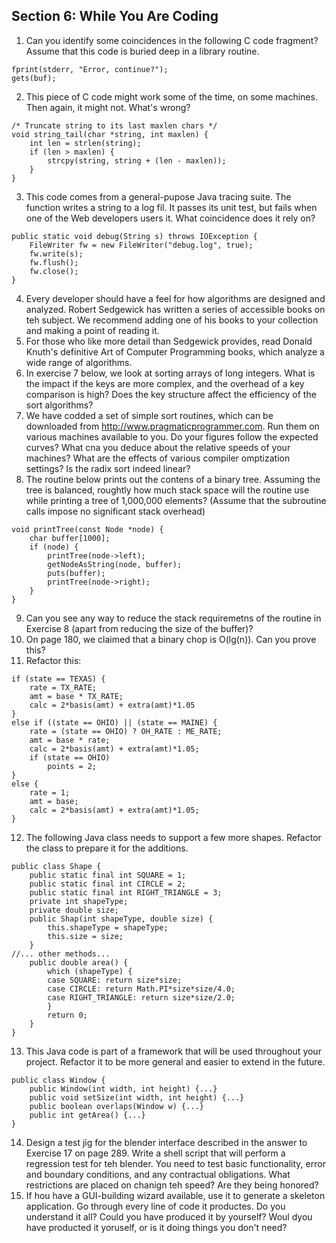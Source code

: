 ## Section 6: While You Are Coding

1. Can you identify some coincidences in the following C code fragment? Assume that this code is buried deep in a library routine.
```
fprint(stderr, "Error, continue?");
gets(buf);
```
2. This piece of C code might work some of the time, on some machines.  Then again, it might not.  What's wrong?
```angular2html
/* Truncate string to its last maxlen chars */
void string_tail(char *string, int maxlen) {
    int len = strlen(string);
    if (len > maxlen) {
        strcpy(string, string + (len - maxlen));
    }
}
```
3. This code comes from a general-pupose Java tracing suite.  The function writes a string to a log fil.  It passes its unit test, but fails when one of the Web developers users it.  What coincidence does it rely on?
```angular2html
public static void debug(String s) throws IOException {
    FileWriter fw = new FileWriter("debug.log", true);
    fw.write(s);
    fw.flush();
    fw.close();
}
```
4. Every developer should have a feel for how algorithms are designed and analyzed.  Robert Sedgewick has written a series of accessible books on teh subject.  We recommend adding one of his books to your collection and making a point of reading it.
5. For those who like more detail than Sedgewick provides, read Donald Knuth's definitive Art of Computer Programming books, which analyze a wide range of algorithms.
6. In exercise 7 below, we look at sorting arrays of long integers.  What is the impact if the keys are more complex, and the overhead of a key comparison is high?  Does the key structure affect the efficiency of the sort algorithms?
7. We have codded a set of simple sort routines, which can be downloaded from http://www.pragmaticprogrammer.com.  Run them on various machines available to you.  Do your figures follow the expected curves?  What cna you deduce about the relative speeds of your machines?  What are the effects of various compiler omptization settings?  Is the radix sort indeed linear?
8. The routine below prints out the contens of a binary tree.  Assuming the tree is balanced, roughtly how much stack space will the routine use while printing a tree of 1,000,000 elements?  (Assume that the subroutine calls impose no significant stack overhead)
```angular2html
void printTree(const Node *node) {
    char buffer[1000];
    if (node) {
        printTree(node->left);
        getNodeAsString(node, buffer);
        puts(buffer);
        printTree(node->right);
    }
}
```
9. Can you see any way to reduce the stack requiremetns of the routine in Exercise 8 (apart from reducing the size of the buffer)?
10. On page 180, we claimed that a binary chop is O(lg(n)).  Can you prove this?
11. Refactor this:
```angular2html
if (state == TEXAS) {
    rate = TX_RATE;
    amt = base * TX_RATE;
    calc = 2*basis(amt) + extra(amt)*1.05
}
else if ((state == OHIO) || (state == MAINE) {
    rate = (state == OHIO) ? OH_RATE : ME_RATE;
    amt = base * rate;
    calc = 2*basis(amt) + extra(amt)*1.05;
    if (state == OHIO)
        points = 2;
}
else {
    rate = 1;
    amt = base;
    calc = 2*basis(amt) + extra(amt)*1.05;
}
```
12. The following Java class needs to support a few more shapes.  Refactor the class to prepare it for the additions.
```angular2html
public class Shape {
    public static final int SQUARE = 1;
    public static final int CIRCLE = 2;
    public static final int RIGHT_TRIANGLE = 3;
    private int shapeType;
    private double size;
    public Shap(int shapeType, double size) {
        this.shapeType = shapeType;
        this.size = size;
    }
//... other methods...
    public double area() {
        which (shapeType) {
        case SQUARE: return size*size;
        case CIRCLE: return Math.PI*size*size/4.0;
        case RIGHT_TRIANGLE: return size*size/2.0;
        }
        return 0;
    }
}
```
13. This Java code is part of a framework that will be used throughout your project.  Refactor it to be more general and easier to extend in the future.
```angular2html
public class Window {
    public Window(int width, int height) {...}
    public void setSize(int width, int height) {...}
    public boolean overlaps(Window w) {...}
    public int getArea() {...}
}
```
14. Design a test jig for the blender interface described in the answer to Exercise 17 on page 289.  Write a shell script that will perform a regression test for teh blender.  You need to test basic functionality, error and boundary conditions, and any contractual obligations.  What restrictions are placed on chanign teh speed?  Are they being honored?
15. If hou have a GUI-building wizard available, use it to generate a skeleton application. Go through every line of code it productes.  Do you understand it all?  Could you have produced it by yourself?  Woul dyou have producted it yoruself, or is it doing things you don't need?